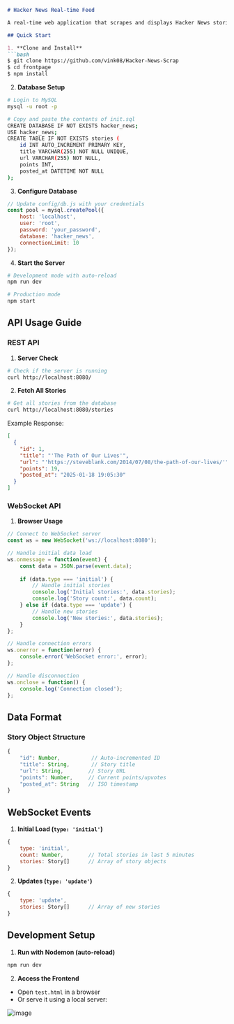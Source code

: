 



```markdown
# Hacker News Real-time Feed

A real-time web application that scrapes and displays Hacker News stories using WebSocket for live updates and MySQL for persistence.

## Quick Start

1. **Clone and Install**
```bash
$ git clone https://github.com/vink08/Hacker-News-Scrap
$ cd frontpage
$ npm install
```

2. **Database Setup**
```bash
# Login to MySQL
mysql -u root -p

# Copy and paste the contents of init.sql
CREATE DATABASE IF NOT EXISTS hacker_news;
USE hacker_news;
CREATE TABLE IF NOT EXISTS stories (
    id INT AUTO_INCREMENT PRIMARY KEY,
    title VARCHAR(255) NOT NULL UNIQUE,
    url VARCHAR(255) NOT NULL,
    points INT,
    posted_at DATETIME NOT NULL
);
```

3. **Configure Database**
```javascript
// Update config/db.js with your credentials
const pool = mysql.createPool({
    host: 'localhost',
    user: 'root',
    password: 'your_password',
    database: 'hacker_news',
    connectionLimit: 10
});
```

4. **Start the Server**
```bash
# Development mode with auto-reload
npm run dev

# Production mode
npm start
```

## API Usage Guide

### REST API

1. **Server Check**
```bash
# Check if the server is running
curl http://localhost:8080/
```

2. **Fetch All Stories**
```bash
# Get all stories from the database
curl http://localhost:8080/stories
```

Example Response:
```json
[
  {
    "id": 1,
    "title": "'The Path of Our Lives'",
    "url": "'https://steveblank.com/2014/07/08/the-path-of-our-lives/'",
    "points": 19,
    "posted_at": "2025-01-18 19:05:30"
  }
]
```

### WebSocket API

1. **Browser Usage**
```javascript
// Connect to WebSocket server
const ws = new WebSocket('ws://localhost:8080');

// Handle initial data load
ws.onmessage = function(event) {
    const data = JSON.parse(event.data);
    
    if (data.type === 'initial') {
        // Handle initial stories
        console.log('Initial stories:', data.stories);
        console.log('Story count:', data.count);
    } else if (data.type === 'update') {
        // Handle new stories
        console.log('New stories:', data.stories);
    }
};

// Handle connection errors
ws.onerror = function(error) {
    console.error('WebSocket error:', error);
};

// Handle disconnection
ws.onclose = function() {
    console.log('Connection closed');
};
```


## Data Format

### Story Object Structure
```javascript
{
    "id": Number,          // Auto-incremented ID
    "title": String,       // Story title
    "url": String,        // Story URL
    "points": Number,     // Current points/upvotes
    "posted_at": String   // ISO timestamp
}
```

## WebSocket Events

1. **Initial Load (`type: 'initial'`)**
```javascript
{
    type: 'initial',
    count: Number,        // Total stories in last 5 minutes
    stories: Story[]      // Array of story objects
}
```

2. **Updates (`type: 'update'`)**
```javascript
{
    type: 'update',
    stories: Story[]      // Array of new stories
}
```

## Development Setup

1. **Run with Nodemon (auto-reload)**
```bash
npm run dev
```

2. **Access the Frontend**
- Open `test.html` in a browser
- Or serve it using a local server:

![image](https://github.com/user-attachments/assets/6465976a-d89d-43e9-be03-cfa95ebd97fb)


